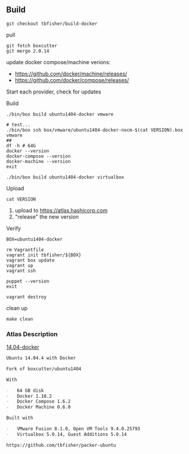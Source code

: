 ## Build

```shell
git checkout tbfisher/build-docker
```

pull

```shell
git fetch boxcutter
git merge 2.0.14
```

update docker compose/machine verions:

-   https://github.com/docker/machine/releases/
-   https://github.com/docker/compose/releases/

Start each provider, check for updates

Build

```shell
./bin/box build ubuntu1404-docker vmware

# test...
./bin/box ssh box/vmware/ubuntu1404-docker-nocm-$(cat VERSION).box vmware
##
df -h # 64G
docker --version
docker-compose --version
docker-machine --version
exit

./bin/box build ubuntu1404-docker virtualbox
```

Upload

```shell
cat VERSION
```

1.  upload to https://atlas.hashicorp.com
2.  "release" the new version

Verify

```shell
BOX=ubuntu1404-docker

rm Vagrantfile
vagrant init tbfisher/${BOX}
vagrant box update
vagrant up
vagrant ssh

puppet --version
exit

vagrant destroy
```

clean up

```shell
make clean
```

### Atlas Description

[14.04-docker](https://atlas.hashicorp.com/tbfisher/boxes/ubuntu1404docker)

```markdown
Ubuntu 14.04.4 with Docker

Fork of boxcutter/ubuntu1404

With

-   64 GB disk
-   Docker 1.10.2
-   Docker Compose 1.6.2
-   Docker Machine 0.6.0

Built with

-   VMware Fusion 8.1.0, Open VM Tools 9.4.0.25793
-   Virtualbox 5.0.14, Guest Additions 5.0.14

https://github.com/tbfisher/packer-ubuntu
```
